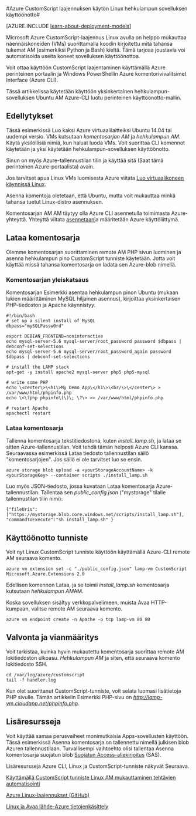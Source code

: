 <properties
    pageTitle="CustomScript tunnisteen käyttäminen Linux AM | Microsoft Azure"
    description="Opettele käyttämään CustomScript-tunniste sovellusten-Linux näennäiskoneiden Azure-tietokannassa luotu perinteinen käyttöönoton mallia."
    editor="tysonn"
    manager="timlt"
    documentationCenter=""
    services="virtual-machines-linux"
    authors="gbowerman"
    tags="azure-service-management"/>

<tags
    ms.service="virtual-machines-linux"
    ms.workload="multiple"
    ms.tgt_pltfrm="linux"
    ms.devlang="na"
    ms.topic="article"
    ms.date="09/13/2016"
    ms.author="guybo"/>

#<a name="deploy-a-lamp-app-using-the-azure-customscript-extension-for-linux"></a>Azure CustomScript laajennuksen käytön Linux hehkulampun sovelluksen käyttöönotto#

[AZURE.INCLUDE [learn-about-deployment-models](../../includes/learn-about-deployment-models-classic-include.md)]


Microsoft Azure CustomScript-laajennus Linux avulla on helppo mukauttaa näennäiskoneiden (VMs) suorittamalla koodin kirjoitettu mitä tahansa tukemat AM (esimerkiksi Python ja Bash) kieltä. Tämä tarjoaa joustavia voi automatisoida useita koneet sovelluksen käyttöönottoa.

Voit ottaa käyttöön CustomScript laajentaminen käyttämällä Azure perinteinen portaalin ja Windows PowerShellin Azure komentorivivalitsimet Interface (Azure CLI).

Tässä artikkelissa käytetään käyttöön yksinkertainen hehkulampun-sovelluksen Ubuntu AM Azure-CLI luotu perinteinen käyttöönotto-mallin.

## <a name="prerequisites"></a>Edellytykset

Tässä esimerkissä Luo kaksi Azure virtuaalilaitteiksi Ubuntu 14.04 tai uudempi versio. VMs kutsutaan *komentosarjan AM* ja *hehkulampun AM*. Käytä yksilöllisiä nimiä, kun haluat luoda VMs. Voit suorittaa CLI komennot käytetään ja yksi käytetään hehkulampun-sovelluksen käyttöönotto.

Sinun on myös Azure-tallennustilan tilin ja käyttää sitä (Saat tämä perinteinen Azure-portaalista) avain.

Jos tarvitset apua Linux VMs luomisesta Azure viitata [Luo virtuaalikoneen käynnissä Linux](virtual-machines-linux-classic-createportal.md).

Asenna komentoja oletetaan, että Ubuntu, mutta voit mukauttaa minkä tahansa tuetut Linux-distro asennuksen.

Komentosarjan AM AM täytyy olla Azure CLI asennetulla toimimasta Azure-yhteyttä. Yhteyttä viitata [asennetaan](../xplat-cli-install.md)ja määritetään Azure käyttöliittymä.

## <a name="upload-a-script"></a>Lataa komentosarja

Olemme komentosarjan suorittaminen remote AM PHP sivun luominen ja asenna hehkulampun pino CustomScript tunniste käytetään. Jotta voit käyttää missä tahansa komentosarja on ladata sen Azure-blob nimellä.

### <a name="script-overview"></a>Komentosarjan yleiskatsaus

Komentosarjan Esimerkki asentaa hehkulampun pinon Ubuntu (mukaan lukien määrittäminen MySQL hiljainen asennus), kirjoittaa yksinkertaisen PHP-tiedoston ja Apache käynnistyy.

    #!/bin/bash
    # set up a silent install of MySQL
    dbpass="mySQLPassw0rd"

    export DEBIAN_FRONTEND=noninteractive
    echo mysql-server-5.6 mysql-server/root_password password $dbpass | debconf-set-selections
    echo mysql-server-5.6 mysql-server/root_password_again password $dbpass | debconf-set-selections

    # install the LAMP stack
    apt-get -y install apache2 mysql-server php5 php5-mysql  

    # write some PHP
    echo \<center\>\<h1\>My Demo App\</h1\>\<br/\>\</center\> > /var/www/html/phpinfo.php
    echo \<\?php phpinfo\(\)\; \?\> >> /var/www/html/phpinfo.php

    # restart Apache
    apachectl restart

### <a name="upload-script"></a>Lataa komentosarja

Tallenna komentosarja tekstitiedostona, kuten *install_lamp.sh*, ja lataa se sitten Azure-tallennustilan. Voit tehdä tämän helposti Azure CLI kanssa. Seuraavassa esimerkissä Lataa tiedosto tallennustilan säilö "komentosarjojen". Jos säilö ei ole tarvitset luo se ensin.

    azure storage blob upload -a <yourStorageAccountName> -k <yourStorageKey> --container scripts ./install_lamp.sh

Luo myös JSON-tiedosto, jossa kuvataan Lataa komentosarja Azure-tallennustilan. Tallentaa sen *public_config.json* ("mystorage" tilalle tallennustilan tilin nimi):

    {"fileUris":["https://mystorage.blob.core.windows.net/scripts/install_lamp.sh"], "commandToExecute":"sh install_lamp.sh" }


## <a name="deploy-the-extension"></a>Käyttöönotto tunniste

Voit nyt Linux CustomScript tunniste käyttöön käyttämällä Azure-CLI remote AM seuraava komento.

    azure vm extension set -c "./public_config.json" lamp-vm CustomScript Microsoft.Azure.Extensions 2.0

Edellisen komennon Lataa, ja se toimii *install_lamp.sh* komentosarja kutsutaan *hehkulampun AM*AM.

Koska sovelluksen sisältyy verkkopalvelimeen, muista Avaa HTTP-kumpaan, valitse remote AM seuraava komento.

    azure vm endpoint create -n Apache -o tcp lamp-vm 80 80

## <a name="monitoring-and-troubleshooting"></a>Valvonta ja vianmääritys

Voit tarkistaa, kuinka hyvin mukautettu komentosarja suorittaa remote AM lokitiedoston ulkoasu. *Hehkulampun AM* ja siten, että seuraava komento lokitiedosto SSH.

    cd /var/log/azure/customscript
    tail -f handler.log

Kun olet suorittanut CustomScript-tunniste, voit selata luomasi lisätietoja PHP sivulle. Tämän artikkelin Esimerkki PHP-sivu on *http://lamp-vm.cloudapp.net/phpinfo.php*.

## <a name="additional-resources"></a>Lisäresursseja

Voit käyttää samaa perusvaiheet monimutkaisia Apps-sovellusten käyttöön. Tässä esimerkissä Asenna komentosarja on tallennettu nimellä julkisen blob Azuren tallennustilaan. Turvallisempi vaihtoehto olisi tallentaa Asenna komentosarja suojatun blob [Suojatun Access-allekirjoitus](https://msdn.microsoft.com/library/azure/ee395415.aspx) (SAS).

Lisäresursseja Azure CLI, Linux ja CustomScript-tunniste näkyvät Seuraava.

[Käyttämällä CustomScript tunniste Linux AM mukauttaminen tehtävien automatisointi](https://azure.microsoft.com/blog/2014/08/20/automate-linux-vm-customization-tasks-using-customscript-extension/)

[Azure Linux-laajennukset (GitHub)](https://github.com/Azure/azure-linux-extensions)

[Linux ja Avaa lähde-Azure tietojenkäsittely](virtual-machines-linux-opensource-links.md)
